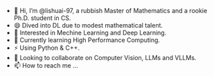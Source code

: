 - 👋 Hi, I’m @lishuai-97, a rubbish Master of Mathematics and a rookie Ph.D. student in CS.
- 😄 Dived into DL due to modest mathematical talent. 
- 👀 Interested in Mechine Learning and Deep Learning.
- 🌱 Currently learning High Performance Computing.
- ⚡ Using Python & C++.
- 👯 Looking to collaborate on Computer Vision, LLMs and VLLMs.
- 📫 How to reach me ...

<!--
**lishuai-97/lishuai-97** is a ✨ _special_ ✨ repository because its `README.md` (this file) appears on your GitHub profile.

Here are some ideas to get you started:

- 🔭 I’m currently working on ...
- 🌱 I’m currently learning ...
- 👯 I’m looking to collaborate on ...
- 🤔 I’m looking for help with ...
- 💬 Ask me about ...
- 📫 How to reach me: ...
- 😄 Pronouns: ...
- ⚡ Fun fact: ...
-->
